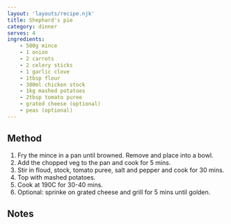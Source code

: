 ```yaml
---
layout: 'layouts/recipe.njk'
title: Shephard's pie
category: dinner
serves: 4
ingredients:
    - 500g mince
    - 1 onion
    - 2 carrots
    - 2 celery sticks
    - 1 garlic clove
    - 1tbsp flour
    - 300ml chicken stock
    - 1kg mashed potatoes
    - 2tbsp tomato puree
    - grated cheese (optional)
    - peas (optional)
---
```


## Method
1. Fry the mince in a pan until browned. Remove and place into a bowl.
2. Add the chopped veg to the pan and cook for 5 mins.
3. Stir in floud, stock, tomato puree, salt and pepper and cook for 30 mins.
4. Top with mashed potatoes.
5. Cook at 190C for 30-40 mins.
6. Optional: sprinke on grated cheese and grill for 5 mins until golden.

## Notes
